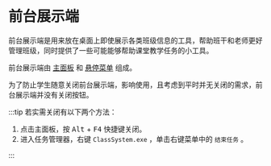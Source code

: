 # 前台展示端

前台展示端是用来放在桌面上即使展示各类班级信息的工具，帮助班干和老师更好管理班级，同时提供了一些可能能够帮助课堂教学任务的小工具。

前台展示端由 [主面板](/class-system/main-panel) 和 [悬停菜单](/class-system/popup-menu) 组成。

为了防止学生随意关闭前台展示端，影响使用，且考虑到平时并无关闭的需求，前台展示端并没有关闭按钮。

:::tip
若实需关闭有以下两个方法：

1. 点击主面板，按 <kbd>Alt</kbd> + <kbd>F4</kbd> 快捷键关闭。
2. 进入任务管理器，右键 `ClassSystem.exe` ，单击右键菜单中的 `结束任务` 。

:::
